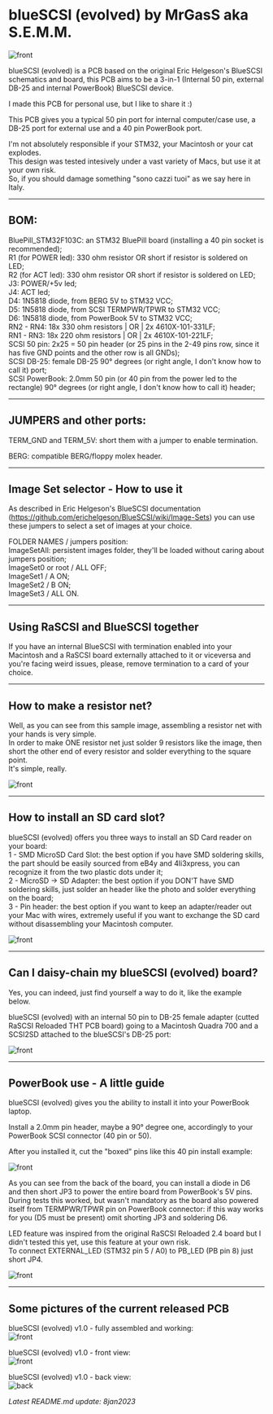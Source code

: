 # **blueSCSI (evolved) by MrGasS aka S.E.M.M.**  
  
![front](pictures/bluescsi-evolved-blacklogo7ott22.png)  
  
blueSCSI (evolved) is a PCB based on the original Eric Helgeson's BlueSCSI schematics and board, this PCB aims to be a 3-in-1 (Internal 50 pin, external DB-25 and internal PowerBook) BlueSCSI device.  
  
I made this PCB for personal use, but I like to share it :)  
  
This PCB gives you a typical 50 pin port for internal computer/case use, a DB-25 port for external use and a 40 pin PowerBook port.  
  
I'm not absolutely responsible if your STM32, your Macintosh or your cat explodes.  
This design was tested intesively under a vast variety of Macs, but use it at your own risk.  
So, if you should damage something "sono cazzi tuoi" as we say here in Italy.  
  
__________________________________________________________________________________________________________  
## **BOM:**  
  
BluePill_STM32F103C: an STM32 BluePill board (installing a 40 pin socket is recommended);  
R1 (for POWER led): 330 ohm resistor OR short if resistor is soldered on LED;  
R2 (for ACT led): 330 ohm resistor OR short if resistor is soldered on LED;  
J3: POWER/+5v led;  
J4: ACT led;  
D4: 1N5818 diode, from BERG 5V to STM32 VCC;   
D5: 1N5818 diode, from SCSI TERMPWR/TPWR to STM32 VCC;   
D6: 1N5818 diode,  from PowerBook 5V to STM32 VCC;   
RN2 - RN4: 18x 330 ohm resistors | OR | 2x 4610X-101-331LF;  
RN1 - RN3: 18x 220 ohm resistors | OR | 2x 4610X-101-221LF;  
SCSI 50 pin: 2x25 = 50 pin header (or 25 pins in the 2-49 pins row, since it has five GND points and the other row is all GNDs);  
SCSI DB-25: female DB-25 90° degrees (or right angle, I don't know how to call it) port;  
SCSI PowerBook: 2.0mm 50 pin (or 40 pin from the power led to the rectangle) 90° degrees (or right angle, I don't know how to call it) header;  
__________________________________________________________________________________________________________  
## **JUMPERS and other ports:**  
  
TERM_GND and TERM_5V: short them with a jumper to enable termination.  
  
BERG: compatible BERG/floppy molex header.  
__________________________________________________________________________________________________________  
## **Image Set selector - How to use it**  
  
As described in Eric Helgeson's BlueSCSI documentation (https://github.com/erichelgeson/BlueSCSI/wiki/Image-Sets) you can use these jumpers to select a set of images at your choice. 
   
FOLDER NAMES / jumpers position:  
ImageSetAll: persistent images folder, they'll be loaded without caring about jumpers position;  
ImageSet0 or root / ALL OFF;  
ImageSet1 / A ON;  
ImageSet2 / B ON;  
ImageSet3 / ALL ON.  
__________________________________________________________________________________________________________  
## **Using RaSCSI and BlueSCSI together**  
  
If you have an internal BlueSCSI with termination enabled into your Macintosh and a RaSCSI board externally attached to it or viceversa and you're facing weird issues, please, remove termination to a card of your choice.  
  
__________________________________________________________________________________________________________  
## **How to make a resistor net?**  
  
Well, as you can see from this sample image, assembling a resistor net with your hands is very simple.  
In order to make ONE resistor net just solder 9 resistors like the image, then short the other end of every resistor and solder everything to the square point.  
It's simple, really.  

![front](pictures/howtomakeresistornets.png)  
__________________________________________________________________________________________________________  
## **How to install an SD card slot?**  
  
blueSCSI (evolved)  offers you three ways to install an SD Card reader on your board:  
1 - SMD MicroSD Card Slot: the best option if you have SMD soldering skills, the part should be easily sourced from eB4y and 4li3xpress, you can recognize it from the two plastic dots under it;  
2 - MicroSD -> SD Adapter: the best option if you DON'T have SMD soldering skills, just solder an header like the photo and solder everything on the board;  
3 - Pin header: the best option if you want to keep an adapter/reader out your Mac with wires, extremely useful if you want to exchange the SD card without disassembling your Macintosh computer.  
  
![front](pictures/three-ways-sd-card-reader.png)  
__________________________________________________________________________________________________________  
## **Can I daisy-chain my blueSCSI (evolved) board?**  
    
Yes, you can indeed, just find yourself a way to do it, like the example below.  
  
blueSCSI (evolved) with an internal 50 pin to DB-25 female adapter (cutted RaSCSI Reloaded THT PCB board) going to a Macintosh Quadra 700 and a SCSI2SD attached to the blueSCSI's DB-25 port:  
  
![front](pictures/bluescsi-evolved-daisy-chaining.png)  
__________________________________________________________________________________________________________  
## **PowerBook use - A little guide**  
  
blueSCSI (evolved) gives you the ability to install it into your PowerBook laptop.  
  
Install a 2.0mm pin header, maybe a 90° degree one, accordingly to your PowerBook SCSI connector (40 pin or 50).  
  
After you installed it, cut the "boxed" pins like this 40 pin install example:  

![front](pictures/bluescsi-Powerbook-CUT-THIS-PIN.png)  
  
As you can see from the back of the board, you can install a diode in D6 and then short JP3 to power the entire board from PowerBook's 5V pins.  
During tests this worked, but wasn't mandatory as the board also powered itself from TERMPWR/TPWR pin on PowerBook connector: if this way works for you (D5 must be present) omit shorting JP3 and soldering D6.  
  
LED feature was inspired from the original RaSCSI Reloaded 2.4 board but I didn't tested this yet, use this feature at your own risk.  
To connect EXTERNAL_LED (STM32 pin 5 / A0) to PB_LED (PB pin 8) just short JP4.    
  
![front](pictures/bluescsi-powerbook-header-back.png)  
__________________________________________________________________________________________________________  
## **Some pictures of the current released PCB**  
  
blueSCSI (evolved) v1.0 - fully assembled and working:  
![front](pictures/blueSCSI-evolved-v1-fully-assembled.png)  
  
blueSCSI (evolved) v1.0 - front view:  
![front](pictures/blueSCSI-evolved-v1-0-FRONT.png)  
  
blueSCSI (evolved) v1.0 - back view:  
![back](pictures/blueSCSI-evolved-v1-0-BACK.png)  
  
*Latest README.md update: 8jan2023*  
